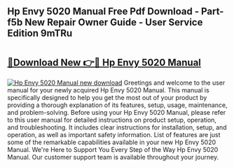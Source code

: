 ## Hp Envy 5020 Manual Free Pdf Download - Part-f5b New Repair Owner Guide - User Service Edition 9mTRu

# <h2><a href="http://cf21363.oget.top/?id=Hp+Envy+5020+Manual">🔗Download New 👉🔴 Hp Envy 5020 Manual</a></h2>

[![Hp Envy 5020 Manual new download](https://i.imgur.com/5g1atiW.png)](http://cf21363.oget.top/?id=Hp+Envy+5020+Manual)
Greetings and welcome to the user manual for your newly acquired Hp Envy 5020 Manual. This manual is specifically designed to help you get the most out of your product by providing a thorough explanation of its features, setup, usage, maintenance, and problem-solving. Before using your Hp Envy 5020 Manual, please refer to this user manual for detailed instructions on product setup, operation, and troubleshooting. It includes clear instructions for installation, setup, and operation, as well as important safety information. List of features are just some of the remarkable capabilities available in your new Hp Envy 5020 Manual. We're Here to Support You Every Step of the Way Hp Envy 5020 Manual. Our customer support team is available throughout your journey.
